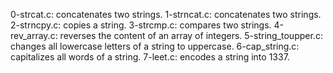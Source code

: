 0-strcat.c: concatenates two strings.
1-strncat.c: concatenates two strings.
2-strncpy.c: copies a string.
3-strcmp.c: compares two strings.
4-rev_array.c: reverses the content of an array of integers.
5-string_toupper.c: changes all lowercase letters of a string to uppercase.
6-cap_string.c: capitalizes all words of a string.
7-leet.c: encodes a string into 1337.
